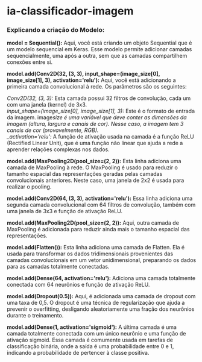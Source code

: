 # ia-classificador-imagem

### Explicando a criação do Modelo:

**model = Sequential():** Aqui, você está criando um objeto Sequential que é um modelo sequencial em Keras. Esse modelo permite adicionar camadas sequencialmente, uma após a outra, sem que as camadas compartilhem conexões entre si.

**model.add(Conv2D(32, (3, 3), input_shape=(image_size[0], image_size[1], 3), activation='relu'):** Aqui, você está adicionando a primeira camada convolucional à rede. Os parâmetros são os seguintes:

_Conv2D(32, (3, 3):_ Esta camada possui 32 filtros de convolução, cada um com uma janela (kernel) de 3x3.<br>
_input_shape=(image_size[0], image_size[1], 3):_ Este é o formato de entrada da imagem. image*size é uma variável que deve conter as dimensões da imagem (altura, largura e canais de cor). Nesse caso, a imagem tem 3 canais de cor (provavelmente, RGB).<br>
\_activation='relu':* A função de ativação usada na camada é a função ReLU (Rectified Linear Unit), que é uma função não linear que ajuda a rede a aprender relações complexas nos dados.

**model.add(MaxPooling2D(pool_size=(2, 2)):** Esta linha adiciona uma camada de MaxPooling à rede. O MaxPooling é usado para reduzir o tamanho espacial das representações geradas pelas camadas convolucionais anteriores. Neste caso, uma janela de 2x2 é usada para realizar o pooling.

**model.add(Conv2D(64, (3, 3), activation='relu'):** Essa linha adiciona uma segunda camada convolucional com 64 filtros de convolução, também com uma janela de 3x3 e função de ativação ReLU.

**model.add(MaxPooling2D(pool_size=(2, 2)):** Aqui, outra camada de MaxPooling é adicionada para reduzir ainda mais o tamanho espacial das representações.

**model.add(Flatten()):** Esta linha adiciona uma camada de Flatten. Ela é usada para transformar os dados tridimensionais provenientes das camadas convolucionais em um vetor unidimensional, preparando os dados para as camadas totalmente conectadas.

**model.add(Dense(64, activation='relu'):** Adiciona uma camada totalmente conectada com 64 neurônios e função de ativação ReLU.

**model.add(Dropout(0.5)):** Aqui, é adicionada uma camada de dropout com uma taxa de 0,5. O dropout é uma técnica de regularização que ajuda a prevenir o overfitting, desligando aleatoriamente uma fração dos neurônios durante o treinamento.

**model.add(Dense(1, activation='sigmoid'):** A última camada é uma camada totalmente conectada com um único neurônio e uma função de ativação sigmoid. Essa camada é comumente usada em tarefas de classificação binária, onde a saída é uma probabilidade entre 0 e 1, indicando a probabilidade de pertencer à classe positiva.
